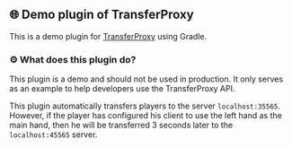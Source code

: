 ## 🌐 Demo plugin of TransferProxy

This is a demo plugin for [TransferProxy](https://github.com/Darkkraft/TransferProxy/) using Gradle.

### ⚙️ What does this plugin do?

This plugin is a demo and should not be used in production. It only serves as an example to help developers use the TransferProxy API.

This plugin automatically transfers players to the server ``localhost:35565``. However, if the player has configured his client to use the left hand as the main hand, then he will be transferred 3 seconds later to the ``localhost:45565`` server.